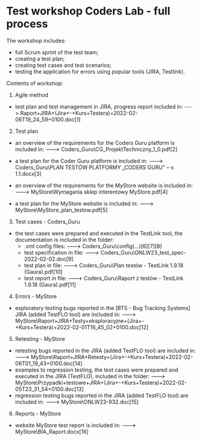 # Test workshop Coders Lab - full process
 
 The workshop includes:
- full Scrum sprint of the test team;
- creating a test plan;
- creating test cases and test scenarios;
- testing the application for errors using popular tools (JIRA, Testlink).

Contents of workshop:

1. Agile method
- test plan and test management in JIRA, progress report included in:
---> Raport+JIRA+(Jira+-+Kurs+Testera)+2022-02-06T19_24_59+0100.doc[1]

2. Test plan
- an overview of the requirements for the Coders Guru platform is included in:
---> Coders_Guru\CG_ProjektTechniczny_1_0.pdf[2]
- a test plan for the Coder Guru platform is included in:
---> Coders_Guru\PLAN TESTÓW PLATFORMY „CODERS GURU” – v. 1.1.docx[3]

- an overview of the requirements for the MyStore website is included in:
---> MyStore\Wymagania sklep interentowy MyStore.pdf[4]
- a test plan for the MyStore website is included in:
---> MyStore\MyStore_plan_testow.pdf[5]

3. Test cases - Coders_Guru
- the test cases were prepared and executed in the TestLink tool, the documentation is included in the folder: 
    - .xml config files: ---> Coders_Guru\config\(...)[6][7][8]
    - test specification in file: ---> Coders_Guru\ONLW23_test_spec-2022-02-02.doc[9]
    - test plan in file: ---> Coders_Guru\Plan testów - TestLink 1.9.18 (Gaura).pdf[10]
    - test report in file: ---> Coders_Guru\Raport z testów - TestLink 1.9.18 (Gaura).pdf[11]

4. Errors - MyStore
- exploratory testing bugs reported in the [BTS - Bug Tracking Systems] JIRA (added TestFLO tool) are included in:
---> MyStore\Raport+JIRA+Testy+eksploracyjne+(Jira+-+Kurs+Testera)+2022-02-01T16_45_02+0100.doc[12]

5. Retesting - MyStore
- retesting bugs reported in the JIRA (added TestFLO tool) are included in:
---> MyStore\Raport+JIRA+Retesty+(Jira+-+Kurs+Testera)+2022-02-06T01_19_43+0100.doc[14]
- examples to regression testing, the test cases were prepared and executed in the JIRA (TestFLO), included in the folder:
---> MyStore\Przypadki+testowe+JIRA+(Jira+-+Kurs+Testera)+2022-02-05T23_31_54+0100.doc[13]
- regression testing bugs reported in the JIRA (added TestFLO tool) are included in:
---> MyStore\ONLW23-932.doc[15]

6. Reports - MyStore
- website MyStore test report is included in:
---> MyStore\BIA_Raport.docx[16]

